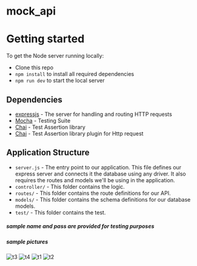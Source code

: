 # mock_api

# Getting started

To get the Node server running locally:

- Clone this repo
- `npm install` to install all required dependencies
- `npm run dev` to start the local server

## Dependencies

- [expressjs](https://github.com/expressjs/express) - The server for handling and routing HTTP requests
- [Mocha](https://mochajs.org/) - Testing Suite
- [Chai](https://www.chaijs.com/) - Test Assertion library
- [Chai](https://www.chaijs.com/plugins/chai-http/) - Test Assertion library plugin for Http request

## Application Structure

- `server.js` - The entry point to our application. This file defines our express server and connects it the database using any driver. It also requires the routes and models we'll be using in the application.
- `controller/` - This folder contains the logic.
- `routes/` - This folder contains the route definitions for our API.
- `models/` - This folder contains the schema definitions for our database models.
- `test/` - This folder contains the test.

##### sample name and pass are provided for testing purposes

##### sample pictures

![t3](https://user-images.githubusercontent.com/37832418/137082296-c573095c-5528-42c7-aa55-5d8f8e1a5e05.png)
![t4](https://user-images.githubusercontent.com/37832418/137082320-fb1f4bc1-11f6-4342-a256-207a251fa6a2.png)
![t1](https://user-images.githubusercontent.com/37832418/137082339-b6649261-447b-49f3-b9b1-3297095dd220.png)
![t2](https://user-images.githubusercontent.com/37832418/137082386-aa1c7a1f-e76e-460b-be02-7c3abf47d5b1.png)
